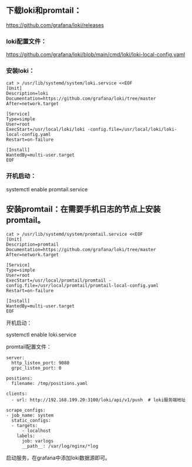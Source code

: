 ## 下载loki和promtail：

https://github.com/grafana/loki/releases
### loki配置文件：

https://github.com/grafana/loki/blob/main/cmd/loki/loki-local-config.yaml
### 安装loki：

```shell
cat > /usr/lib/systemd/system/loki.service <<EOF
[Unit]
Description=loki
Documentation=https://github.com/grafana/loki/tree/master
After=network.target

[Service]
Type=simple
User=root
ExecStart=/usr/local/loki/loki -config.file=/usr/local/loki/loki-local-config.yaml
Restart=on-failure

[Install]
WantedBy=multi-user.target
EOF
``` 

### 开机启动：

systemctl enable promtail.service

## 安装promtail：在需要手机日志的节点上安装promtail。

```shell
cat > /usr/lib/systemd/system/promtail.service <<EOF
[Unit]
Description=promtail
Documentation=https://github.com/grafana/loki/tree/master
After=network.target

[Service]
Type=simple
User=root
ExecStart=/usr/local/promtail/promtail -config.file=/usr/local/promtail/promtail-local-config.yaml
Restart=on-failure

[Install]
WantedBy=multi-user.target
EOF
```

开机启动：

systemctl enable loki.service

promtail配置文件：

```shell
server:
  http_listen_port: 9080
  grpc_listen_port: 0
 
positions:
  filename: /tmp/positions.yaml
 
clients:
  - url: http://192.168.199.20:3100/loki/api/v1/push  # loki服务端地址
 
scrape_configs:
- job_name: system
  static_configs:
  - targets:
      - localhost
    labels:
      job: varlogs
      __path__: /var/log/nginx/*log
```

启动服务，在grafana中添加loki数据源即可。
